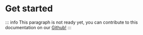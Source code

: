 # Get started
::: info
This paragraph is not ready yet, you can contribute to this documentation on our [Github!](https://github.com/linagora/twake-drive/issues/546)
:::
